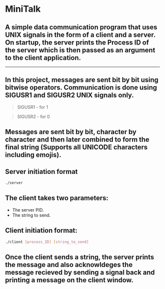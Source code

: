 # **MiniTalk**
## A simple data communication program that uses UNIX signals in the form of a client and a server. On startup, the server prints the Process ID of the server which is then passed as an argument to the client application.
---
## In this project, messages are sent bit by bit using bitwise operators. Communication is done using SIGUSR1 and SIGUSR2 UNIX signals only.
>SIGUSR1 - for 1

>SIGUSR2 - for 0


## Messages are sent bit by bit, character by character and then later combined to form the final string (Supports all UNICODE characters including emojis).

## **Server initiation format**
```bash
./server
```

## The client takes two parameters:

* The server PID.
* The string to send.

## **Client initiation format:**
```bash
./client [process_ID] [string_to_send]
```

## Once the client sends a string, the server prints the message and also acknowldeges the message recieved by sending a signal back and printing a message on the client window.
